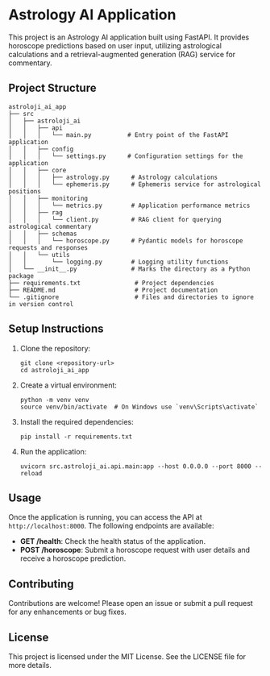 # Astrology AI Application

This project is an Astrology AI application built using FastAPI. It provides horoscope predictions based on user input, utilizing astrological calculations and a retrieval-augmented generation (RAG) service for commentary.

## Project Structure

```
astroloji_ai_app
├── src
│   ├── astroloji_ai
│   │   ├── api
│   │   │   └── main.py          # Entry point of the FastAPI application
│   │   ├── config
│   │   │   └── settings.py      # Configuration settings for the application
│   │   ├── core
│   │   │   ├── astrology.py      # Astrology calculations
│   │   │   └── ephemeris.py      # Ephemeris service for astrological positions
│   │   ├── monitoring
│   │   │   └── metrics.py        # Application performance metrics
│   │   ├── rag
│   │   │   └── client.py         # RAG client for querying astrological commentary
│   │   ├── schemas
│   │   │   └── horoscope.py      # Pydantic models for horoscope requests and responses
│   │   └── utils
│   │       └── logging.py        # Logging utility functions
│   └── __init__.py               # Marks the directory as a Python package
├── requirements.txt               # Project dependencies
├── README.md                      # Project documentation
└── .gitignore                     # Files and directories to ignore in version control
```

## Setup Instructions

1. Clone the repository:
   ```
   git clone <repository-url>
   cd astroloji_ai_app
   ```

2. Create a virtual environment:
   ```
   python -m venv venv
   source venv/bin/activate  # On Windows use `venv\Scripts\activate`
   ```

3. Install the required dependencies:
   ```
   pip install -r requirements.txt
   ```

4. Run the application:
   ```
   uvicorn src.astroloji_ai.api.main:app --host 0.0.0.0 --port 8000 --reload
   ```

## Usage

Once the application is running, you can access the API at `http://localhost:8000`. The following endpoints are available:

- **GET /health**: Check the health status of the application.
- **POST /horoscope**: Submit a horoscope request with user details and receive a horoscope prediction.

## Contributing

Contributions are welcome! Please open an issue or submit a pull request for any enhancements or bug fixes.

## License

This project is licensed under the MIT License. See the LICENSE file for more details.